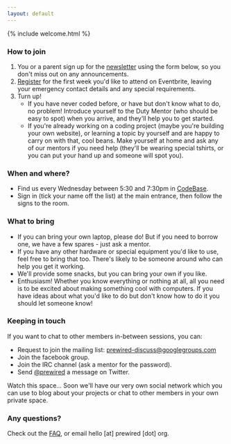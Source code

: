 ```yaml
---
layout: default
---
```


{% include welcome.html %}

### How to join

1. You or a parent sign up for the [newsletter](#newsletter) using the form below, so you don't miss out on any announcements.
2. [Register](membership.html) for the first week you'd like to attend on Eventbrite, leaving your emergency contact details and any special requirements.
3. Turn up!
    - If you have never coded before, or have but don't know what to do, no problem! Introduce yourself to the Duty Mentor (who should be easy to spot) when you arrive, and they'll help you to get started.
    - If you're already working on a coding project (maybe you're building your own website), or learning a topic by yourself and are happy to carry on with that, cool beans. Make yourself at home and ask any of our mentors if you need help (they'll be wearing special tshirts, or you can put your hand up and someone will spot you).

### When and where?

- Find us every Wednesday between 5:30 and 7:30pm in [CodeBase](https://www.google.co.uk/maps/place/CodeBase/@55.946414,-3.200923,15z/data=!4m2!3m1!1s0x0:0x5727e05b4321b9f6?sa=X&ei=wNayVLb3KsLP7QbmmYGIBA&ved=0CHQQ_BIwDg).
- Sign in (tick your name off the list) at the main entrance, then follow the signs to the room.

### What to bring

- If you can bring your own laptop, please do! But if you need to borrow one, we have a few spares - just ask a mentor.
- If you have any other hardware or special equipment you'd like to use, feel free to bring that too. There's likely to be someone around who can help you get it working.
- We'll provide some snacks, but you can bring your own if you like.
- Enthusiasm! Whether you know everything or nothing at all, all you need is to be excited about making something cool with computers. If you have ideas about what you'd like to do but don't know how to do it you should let someone know!

### Keeping in touch

If you want to chat to other members in-between sessions, you can:

- Request to join the mailing list: prewired-discuss@googlegroups.com
- Join the facebook group.
- Join the IRC channel (ask a mentor for the password).
- Send [@prewired](http://twitter.com/prewired) a message on Twitter.

Watch this space... Soon we'll have our very own social network which you can use to blog about your projects or chat to other members in your own private space.

### Any questions?

Check out the [FAQ](faq.html), or email hello [at] prewired [dot] org.